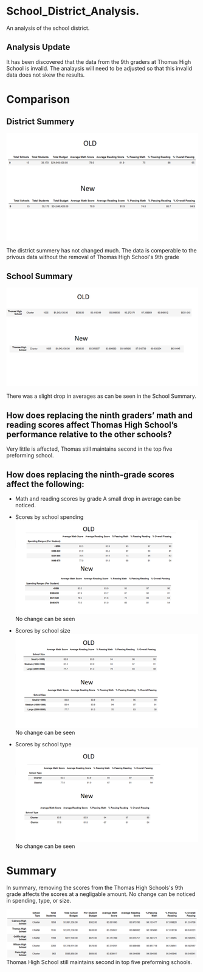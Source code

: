 # School_District_Analysis.
An analysis of the school district. 

## Analysis Update
It has been discovered that the data from the 9th graders at Thomas High School is invalid. The analaysis will need to be adjusted so that this invalid data does not skew the results.

# Comparison
## District Summery
![District Summery](Resources/district_summery_comp.png)

The district summery has not changed much. The data is comperable to the privous data without the removal of Thomas High School's 9th grade

## School Summary
![School Summery](Resources/per_school_summery_comp.png)

There was a slight drop in averages as can be seen in the School Summary.

## How does replacing the ninth graders’ math and reading scores affect Thomas High School’s performance relative to the other schools?

Very little is affected, Thomas still maintains second in the top five preforming school. 

## How does replacing the ninth-grade scores affect the following:

* Math and reading scores by grade
A small drop in average can be noticed.

* Scores by school spending
![School Spending](Resources/spending.png)
No change can be seen
* Scores by school size
![School Spending](Resources/size.png)
No change can be seen
* Scores by school type
![School Spending](Resources/type.png)
No change can be seen


# Summary

In summary, removing the scores from the Thomas High Schools's 9th grade affects the scores at a negligable amount. No change can be noticed in spending, type, or size. 

![Top Five](Resources/top5.png)
Thomas High School still maintains second in top five preforming schools. 
